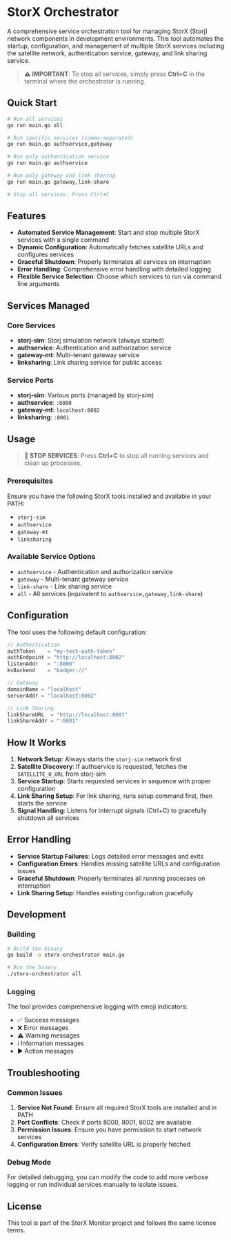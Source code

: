 # StorX Orchestrator

A comprehensive service orchestration tool for managing StorX (Storj) network components in development environments. This tool automates the startup, configuration, and management of multiple StorX services including the satellite network, authentication service, gateway, and link sharing service.

> **⚠️ IMPORTANT**: To stop all services, simply press **Ctrl+C** in the terminal where the orchestrator is running.

## Quick Start

```bash
# Run all services
go run main.go all

# Run specific services (comma-separated)
go run main.go authservice,gateway

# Run only authentication service
go run main.go authservice

# Run only gateway and link sharing
go run main.go gateway,link-share

# Stop all services: Press Ctrl+C
```

## Features

- **Automated Service Management**: Start and stop multiple StorX services with a single command
- **Dynamic Configuration**: Automatically fetches satellite URLs and configures services
- **Graceful Shutdown**: Properly terminates all services on interruption
- **Error Handling**: Comprehensive error handling with detailed logging
- **Flexible Service Selection**: Choose which services to run via command line arguments

## Services Managed

### Core Services
- **storj-sim**: Storj simulation network (always started)
- **authservice**: Authentication and authorization service
- **gateway-mt**: Multi-tenant gateway service
- **linksharing**: Link sharing service for public access

### Service Ports
- **storj-sim**: Various ports (managed by storj-sim)
- **authservice**: `:8000`
- **gateway-mt**: `localhost:8002`
- **linksharing**: `:8001`

## Usage

> **🛑 STOP SERVICES**: Press **Ctrl+C** to stop all running services and clean up processes.

### Prerequisites

Ensure you have the following StorX tools installed and available in your PATH:
- `storj-sim`
- `authservice`
- `gateway-mt`
- `linksharing`


### Available Service Options

- `authservice` - Authentication and authorization service
- `gateway` - Multi-tenant gateway service
- `link-share` - Link sharing service
- `all` - All services (equivalent to `authservice,gateway,link-share`)

## Configuration

The tool uses the following default configuration:

```go
// Authentication
authToken    = "my-test-auth-token"
authEndpoint = "http://localhost:8002"
listenAddr   = ":8000"
kvBackend    = "badger://"

// Gateway
domainName = "localhost"
serverAddr = "localhost:8002"

// Link Sharing
linkShareURL  = "http://localhost:8001"
linkShareAddr = ":8001"
```

## How It Works

1. **Network Setup**: Always starts the `storj-sim` network first
2. **Satellite Discovery**: If authservice is requested, fetches the `SATELLITE_0_URL` from storj-sim
3. **Service Startup**: Starts requested services in sequence with proper configuration
4. **Link Sharing Setup**: For link sharing, runs setup command first, then starts the service
5. **Signal Handling**: Listens for interrupt signals (Ctrl+C) to gracefully shutdown all services

## Error Handling

- **Service Startup Failures**: Logs detailed error messages and exits
- **Configuration Errors**: Handles missing satellite URLs and configuration issues
- **Graceful Shutdown**: Properly terminates all running processes on interruption
- **Link Sharing Setup**: Handles existing configuration gracefully

## Development

### Building

```bash
# Build the binary
go build -o storx-orchestrator main.go

# Run the binary
./storx-orchestrator all
```

### Logging

The tool provides comprehensive logging with emoji indicators:
- ✅ Success messages
- ❌ Error messages
- ⚠️ Warning messages
- ℹ️ Information messages
- ▶ Action messages

## Troubleshooting

### Common Issues

1. **Service Not Found**: Ensure all required StorX tools are installed and in PATH
2. **Port Conflicts**: Check if ports 8000, 8001, 8002 are available
3. **Permission Issues**: Ensure you have permission to start network services
4. **Configuration Errors**: Verify satellite URL is properly fetched

### Debug Mode

For detailed debugging, you can modify the code to add more verbose logging or run individual services manually to isolate issues.

## License

This tool is part of the StorX Monitor project and follows the same license terms.
